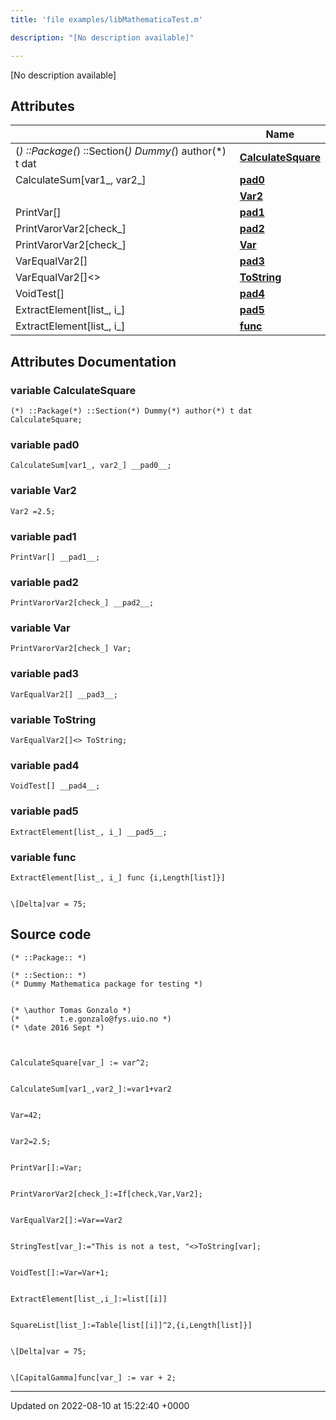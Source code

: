 ```yaml
---
title: 'file examples/libMathematicaTest.m'

description: "[No description available]"

---
```







[No description available]

## Attributes

|                | Name           |
| -------------- | -------------- |
| (*) ::Package(*) ::Section(*) Dummy(*) author(*) t dat | **[CalculateSquare](/documentation/code/gambit_2.2/files/libmathematicatest_8m/#variable-calculatesquare)**  |
| CalculateSum[var1_, var2_] | **[__pad0__](/documentation/code/gambit_2.2/files/libmathematicatest_8m/#variable---pad0--)**  |
| | **[Var2](/documentation/code/gambit_2.2/files/libmathematicatest_8m/#variable-var2)**  |
| PrintVar[] | **[__pad1__](/documentation/code/gambit_2.2/files/libmathematicatest_8m/#variable---pad1--)**  |
| PrintVarorVar2[check_] | **[__pad2__](/documentation/code/gambit_2.2/files/libmathematicatest_8m/#variable---pad2--)**  |
| PrintVarorVar2[check_] | **[Var](/documentation/code/gambit_2.2/files/libmathematicatest_8m/#variable-var)**  |
| VarEqualVar2[] | **[__pad3__](/documentation/code/gambit_2.2/files/libmathematicatest_8m/#variable---pad3--)**  |
| VarEqualVar2[]<> | **[ToString](/documentation/code/gambit_2.2/files/libmathematicatest_8m/#variable-tostring)**  |
| VoidTest[] | **[__pad4__](/documentation/code/gambit_2.2/files/libmathematicatest_8m/#variable---pad4--)**  |
| ExtractElement[list_, i_] | **[__pad5__](/documentation/code/gambit_2.2/files/libmathematicatest_8m/#variable---pad5--)**  |
| ExtractElement[list_, i_] | **[func](/documentation/code/gambit_2.2/files/libmathematicatest_8m/#variable-func)**  |



## Attributes Documentation

### variable CalculateSquare

```
(*) ::Package(*) ::Section(*) Dummy(*) author(*) t dat CalculateSquare;
```


### variable __pad0__

```
CalculateSum[var1_, var2_] __pad0__;
```


### variable Var2

```
Var2 =2.5;
```


### variable __pad1__

```
PrintVar[] __pad1__;
```


### variable __pad2__

```
PrintVarorVar2[check_] __pad2__;
```


### variable Var

```
PrintVarorVar2[check_] Var;
```


### variable __pad3__

```
VarEqualVar2[] __pad3__;
```


### variable ToString

```
VarEqualVar2[]<> ToString;
```


### variable __pad4__

```
VoidTest[] __pad4__;
```


### variable __pad5__

```
ExtractElement[list_, i_] __pad5__;
```


### variable func

```
ExtractElement[list_, i_] func {i,Length[list]}]


\[Delta]var = 75;
```



## Source code

```
(* ::Package:: *)

(* ::Section:: *)
(* Dummy Mathematica package for testing *)


(* \author Tomas Gonzalo *)
(*         t.e.gonzalo@fys.uio.no *)
(* \date 2016 Sept *)



CalculateSquare[var_] := var^2;


CalculateSum[var1_,var2_]:=var1+var2


Var=42;


Var2=2.5;


PrintVar[]:=Var;


PrintVarorVar2[check_]:=If[check,Var,Var2];


VarEqualVar2[]:=Var==Var2


StringTest[var_]:="This is not a test, "<>ToString[var];


VoidTest[]:=Var=Var+1;


ExtractElement[list_,i_]:=list[[i]]


SquareList[list_]:=Table[list[[i]]^2,{i,Length[list]}]


\[Delta]var = 75;


\[CapitalGamma]func[var_] := var + 2;
```


-------------------------------

Updated on 2022-08-10 at 15:22:40 +0000
